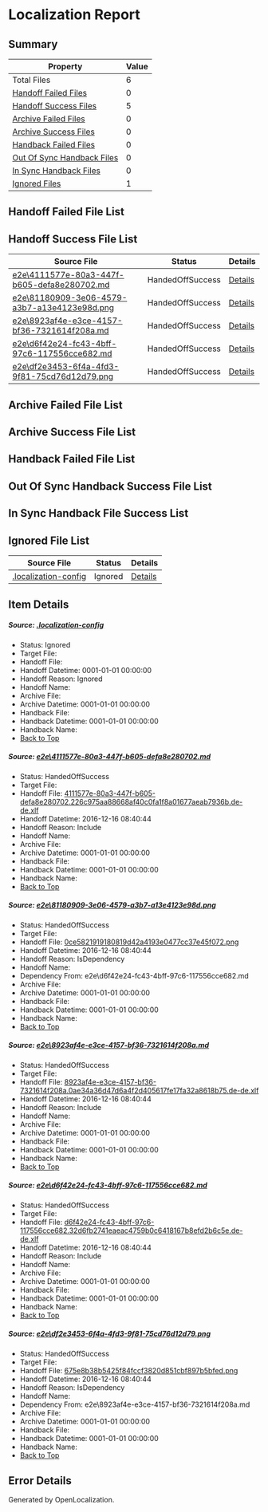 # <a name='report-top'></a> Localization Report

## Summary
 Property | Value 
 -------- | ----- 
 Total Files | 6
[ Handoff Failed Files ](#handoff-failed-list)| 0
[ Handoff Success Files ](#handoff-success-list)| 5
[ Archive Failed Files ](#archive-failed-list)| 0
[ Archive Success Files ](#archive-success-list)| 0
[ Handback Failed Files ](#handback-failed-list)| 0
[ Out Of Sync Handback Files ](#outofsync-handback-success-list)| 0
[ In Sync Handback Files ](#insync-handback-success-list)| 0
[ Ignored Files ](#ignored-list)| 1

## <a name='handoff-failed-list'></a> Handoff Failed File List

## <a name='handoff-success-list'></a> Handoff Success File List
 Source File | Status | Details 
 ----------- | ------ | ------- 
 [e2e\4111577e-80a3-447f-b605-defa8e280702.md](https://github.com/OpenLocalizationTestOrg/ol-test0/blob/d2f50061bb68137a4f7530dad1f0c88eb04c31d7/e2e/4111577e-80a3-447f-b605-defa8e280702.md) | HandedOffSuccess | [Details](#630e2cf0d5e773f0de4ca202d807fbf1c4bc3f1b1)
 [e2e\81180909-3e06-4579-a3b7-a13e4123e98d.png](https://github.com/OpenLocalizationTestOrg/ol-test0/blob/d2f50061bb68137a4f7530dad1f0c88eb04c31d7/e2e/81180909-3e06-4579-a3b7-a13e4123e98d.png) | HandedOffSuccess | [Details](#0ce5821919180819d42a4193e0477cc37e45f0722)
 [e2e\8923af4e-e3ce-4157-bf36-7321614f208a.md](https://github.com/OpenLocalizationTestOrg/ol-test0/blob/d2f50061bb68137a4f7530dad1f0c88eb04c31d7/e2e/8923af4e-e3ce-4157-bf36-7321614f208a.md) | HandedOffSuccess | [Details](#c0dcdd643f14209dad5a1a795e9a9e5c49920fff3)
 [e2e\d6f42e24-fc43-4bff-97c6-117556cce682.md](https://github.com/OpenLocalizationTestOrg/ol-test0/blob/d2f50061bb68137a4f7530dad1f0c88eb04c31d7/e2e/d6f42e24-fc43-4bff-97c6-117556cce682.md) | HandedOffSuccess | [Details](#5b0f5a57a884aba263ef2d93b4c7b41ee89e241d4)
 [e2e\df2e3453-6f4a-4fd3-9f81-75cd76d12d79.png](https://github.com/OpenLocalizationTestOrg/ol-test0/blob/d2f50061bb68137a4f7530dad1f0c88eb04c31d7/e2e/df2e3453-6f4a-4fd3-9f81-75cd76d12d79.png) | HandedOffSuccess | [Details](#675e8b38b5425f84fccf3820d851cbf897b5bfed5)

## <a name='archive-failed-list'></a> Archive Failed File List

## <a name='archive-success-list'></a> Archive Success File List

## <a name='handback-failed-list'></a> Handback Failed File List

## <a name='outofsync-handback-success-list'></a> Out Of Sync Handback Success File List

## <a name='insync-handback-success-list'></a> In Sync Handback File Success List

## <a name='ignored-list'></a> Ignored File List
 Source File | Status | Details 
 ----------- | ------ | ------- 
 [.localization-config](https://github.com/OpenLocalizationTestOrg/ol-test0/blob/d2f50061bb68137a4f7530dad1f0c88eb04c31d7/.localization-config) | Ignored | [Details](#cb0632cf59c1387fc1742bfb9fa3c47f87e2e5c90)

## Item Details
##### <a name='cb0632cf59c1387fc1742bfb9fa3c47f87e2e5c90'></a> Source: [.localization-config](https://github.com/OpenLocalizationTestOrg/ol-test0/blob/d2f50061bb68137a4f7530dad1f0c88eb04c31d7/.localization-config)
* Status: Ignored
* Target File: 
* Handoff File: 
* Handoff Datetime: 0001-01-01 00:00:00
* Handoff Reason: Ignored
* Handoff Name: 
* Archive File: 
* Archive Datetime: 0001-01-01 00:00:00
* Handback File: 
* Handback Datetime: 0001-01-01 00:00:00
* Handback Name: 
* [Back to Top](#report-top)

##### <a name='630e2cf0d5e773f0de4ca202d807fbf1c4bc3f1b1'></a> Source: [e2e\4111577e-80a3-447f-b605-defa8e280702.md](https://github.com/OpenLocalizationTestOrg/ol-test0/blob/d2f50061bb68137a4f7530dad1f0c88eb04c31d7/e2e/4111577e-80a3-447f-b605-defa8e280702.md)
* Status: HandedOffSuccess
* Target File: 
* Handoff File: [4111577e-80a3-447f-b605-defa8e280702.226c975aa88668af40c0fa1f8a01677aeab7936b.de-de.xlf](https://github.com/OpenLocalizationTestOrg/ol-test0-handoff/blob/2240895baf8021592e0d6b0117254c158d4f2e0e/ol-handoff/OpenLocalizationTestOrg/ol-test0-dede/xinjiang/ht/4111577e-80a3-447f-b605-defa8e280702.226c975aa88668af40c0fa1f8a01677aeab7936b.de-de.xlf)
* Handoff Datetime: 2016-12-16 08:40:44
* Handoff Reason: Include
* Handoff Name: 
* Archive File: 
* Archive Datetime: 0001-01-01 00:00:00
* Handback File: 
* Handback Datetime: 0001-01-01 00:00:00
* Handback Name: 
* [Back to Top](#report-top)

##### <a name='0ce5821919180819d42a4193e0477cc37e45f0722'></a> Source: [e2e\81180909-3e06-4579-a3b7-a13e4123e98d.png](https://github.com/OpenLocalizationTestOrg/ol-test0/blob/d2f50061bb68137a4f7530dad1f0c88eb04c31d7/e2e/81180909-3e06-4579-a3b7-a13e4123e98d.png)
* Status: HandedOffSuccess
* Target File: 
* Handoff File: [0ce5821919180819d42a4193e0477cc37e45f072.png](https://github.com/OpenLocalizationTestOrg/ol-test0-handoff/blob/2240895baf8021592e0d6b0117254c158d4f2e0e/ol-handoff/OpenLocalizationTestOrg/ol-test0-dede/xinjiang/ht/0ce5821919180819d42a4193e0477cc37e45f072.png)
* Handoff Datetime: 2016-12-16 08:40:44
* Handoff Reason: IsDependency
* Handoff Name: 
* Dependency From: e2e\d6f42e24-fc43-4bff-97c6-117556cce682.md
* Archive File: 
* Archive Datetime: 0001-01-01 00:00:00
* Handback File: 
* Handback Datetime: 0001-01-01 00:00:00
* Handback Name: 
* [Back to Top](#report-top)

##### <a name='c0dcdd643f14209dad5a1a795e9a9e5c49920fff3'></a> Source: [e2e\8923af4e-e3ce-4157-bf36-7321614f208a.md](https://github.com/OpenLocalizationTestOrg/ol-test0/blob/d2f50061bb68137a4f7530dad1f0c88eb04c31d7/e2e/8923af4e-e3ce-4157-bf36-7321614f208a.md)
* Status: HandedOffSuccess
* Target File: 
* Handoff File: [8923af4e-e3ce-4157-bf36-7321614f208a.0ae34a36d47d6a4f2d405617fe17fa32a8618b75.de-de.xlf](https://github.com/OpenLocalizationTestOrg/ol-test0-handoff/blob/2240895baf8021592e0d6b0117254c158d4f2e0e/ol-handoff/OpenLocalizationTestOrg/ol-test0-dede/xinjiang/ht/8923af4e-e3ce-4157-bf36-7321614f208a.0ae34a36d47d6a4f2d405617fe17fa32a8618b75.de-de.xlf)
* Handoff Datetime: 2016-12-16 08:40:44
* Handoff Reason: Include
* Handoff Name: 
* Archive File: 
* Archive Datetime: 0001-01-01 00:00:00
* Handback File: 
* Handback Datetime: 0001-01-01 00:00:00
* Handback Name: 
* [Back to Top](#report-top)

##### <a name='5b0f5a57a884aba263ef2d93b4c7b41ee89e241d4'></a> Source: [e2e\d6f42e24-fc43-4bff-97c6-117556cce682.md](https://github.com/OpenLocalizationTestOrg/ol-test0/blob/d2f50061bb68137a4f7530dad1f0c88eb04c31d7/e2e/d6f42e24-fc43-4bff-97c6-117556cce682.md)
* Status: HandedOffSuccess
* Target File: 
* Handoff File: [d6f42e24-fc43-4bff-97c6-117556cce682.32d6fb2741eaeac4759b0c6418167b8efd2b6c5e.de-de.xlf](https://github.com/OpenLocalizationTestOrg/ol-test0-handoff/blob/2240895baf8021592e0d6b0117254c158d4f2e0e/ol-handoff/OpenLocalizationTestOrg/ol-test0-dede/xinjiang/ht/d6f42e24-fc43-4bff-97c6-117556cce682.32d6fb2741eaeac4759b0c6418167b8efd2b6c5e.de-de.xlf)
* Handoff Datetime: 2016-12-16 08:40:44
* Handoff Reason: Include
* Handoff Name: 
* Archive File: 
* Archive Datetime: 0001-01-01 00:00:00
* Handback File: 
* Handback Datetime: 0001-01-01 00:00:00
* Handback Name: 
* [Back to Top](#report-top)

##### <a name='675e8b38b5425f84fccf3820d851cbf897b5bfed5'></a> Source: [e2e\df2e3453-6f4a-4fd3-9f81-75cd76d12d79.png](https://github.com/OpenLocalizationTestOrg/ol-test0/blob/d2f50061bb68137a4f7530dad1f0c88eb04c31d7/e2e/df2e3453-6f4a-4fd3-9f81-75cd76d12d79.png)
* Status: HandedOffSuccess
* Target File: 
* Handoff File: [675e8b38b5425f84fccf3820d851cbf897b5bfed.png](https://github.com/OpenLocalizationTestOrg/ol-test0-handoff/blob/2240895baf8021592e0d6b0117254c158d4f2e0e/ol-handoff/OpenLocalizationTestOrg/ol-test0-dede/xinjiang/ht/675e8b38b5425f84fccf3820d851cbf897b5bfed.png)
* Handoff Datetime: 2016-12-16 08:40:44
* Handoff Reason: IsDependency
* Handoff Name: 
* Dependency From: e2e\8923af4e-e3ce-4157-bf36-7321614f208a.md
* Archive File: 
* Archive Datetime: 0001-01-01 00:00:00
* Handback File: 
* Handback Datetime: 0001-01-01 00:00:00
* Handback Name: 
* [Back to Top](#report-top)


## Error Details

Generated by OpenLocalization.
